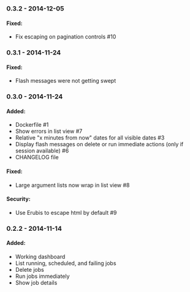 ### 0.3.2 - 2014-12-05
#### Fixed:
- Fix escaping on pagination controls #10

### 0.3.1 - 2014-11-24
#### Fixed:
- Flash messages were not getting swept

### 0.3.0 - 2014-11-24
#### Added:
- Dockerfile #1
- Show errors in list view #7
- Relative "x minutes from now" dates for all visible dates #3
- Display flash messages on delete or run immediate actions (only if session available) #6
- CHANGELOG file

#### Fixed:
- Large argument lists now wrap in list view #8

#### Security:
- Use Erubis to escape html by default #9


### 0.2.2 - 2014-11-14
#### Added:
- Working dashboard
- List running, scheduled, and failing jobs
- Delete jobs
- Run jobs immediately
- Show job details
